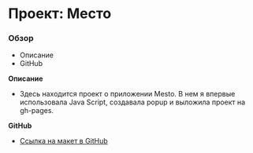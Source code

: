 # Проект: Место

### Обзор

- Описание
- GitHub

**Описание**

- Здесь находится проект о приложении Mesto. В нем я впервые использовала Java Script, создавала popup и выложила проект на gh-pages.

**GitHub**

- [Ссылка на макет в GitHub](https://marylaf.github.io/mesto/index.html)
